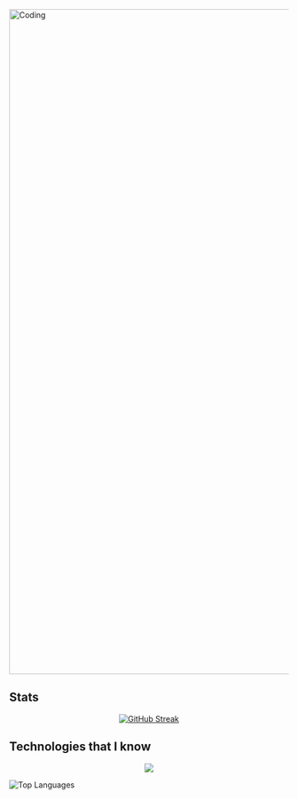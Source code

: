 <img align="center" alt="Coding" width="1200" src="https://i.ibb.co/Rbhd5mW/Your-paragraph-text.png"> 

## Stats
<p align="center">
<a href="https://git.io/streak-stats"><img src="https://github-readme-streak-stats.herokuapp.com?user=tanjib10&theme=shadow-purple&hide_border=true&card_width=600" alt="GitHub Streak" /></a>
</p>

## Technologies that I know
<p align="center">
  <a href="https://skillicons.dev">
    <img src="https://skillicons.dev/icons?i=css,firebase,git,github,html,js,tailwind,react,mongodb,vite" />
  </a>
</p>

![Top Languages](https://github-profile-summary-cards.vercel.app/api/cards/repos-per-language?username=tanjib10&theme=radical&exclude=html,css,javascript)

